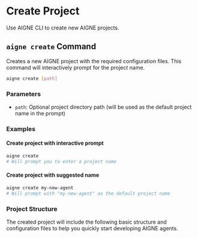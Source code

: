 # Create Project

Use AIGNE CLI to create new AIGNE projects.

## `aigne create` Command

Creates a new AIGNE project with the required configuration files. This command will interactively prompt for the project name.

```bash
aigne create [path]
```

### Parameters

* `path`: Optional project directory path (will be used as the default project name in the prompt)

### Examples

#### Create project with interactive prompt

```bash
aigne create
# Will prompt you to enter a project name
```

#### Create project with suggested name

```bash
aigne create my-new-agent
# Will prompt with "my-new-agent" as the default project name
```

### Project Structure

The created project will include the following basic structure and configuration files to help you quickly start developing AIGNE agents.
